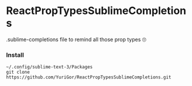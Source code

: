 # ReactPropTypesSublimeCompletions
.sublime-completions file to remind all those prop types 🙄

### Install
```
~/.config/sublime-text-3/Packages
git clone https://github.com/YuriGor/ReactPropTypesSublimeCompletions.git
```
